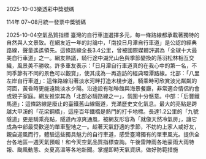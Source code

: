 
2025-10-03樂透彩中獎號碼

                                
114年 07~08月統一發票中獎號碼
                             
2025-10-04空氣品質指標
                              臺灣的自行車道選擇多元，每一條路線都承載著獨特的自然與人文景致。在網友近一年的討論中，「南投日月潭自行車道」是公認的經典路線，聲量遙遙領先。這條路線全長3.4公里，曾被國際媒體評選為「全球十大最美自行車道」之一。網友熱議，騎行途中湖光山色與季節變換的落羽松林相互交織，風景美不勝收。許多車友表示：「日月潭自行車道真的在我心中的第一名，不同季節有不同的景色可以觀賞」，使其成為一再造訪的經典環潭路線。北部：「八里左岸自行車道」：這條路線沿著淡水河畔打造木棧步道，騎乘時可欣賞波光粼粼的河面，黃昏時更能遠眺淡水夕陽。沿途設有咖啡館與海景餐廳，非常適合情侶約會或親子家庭。網友推崇其為「北部必騎路線之一」，氛圍十分愜意。中部：「后豐鐵馬道」：這條路線是廢止的臺鐵舊山線鐵道，充滿歷史文化氣息。最大的亮點是跨越大甲溪的「花梁鋼橋」，這座百年鐵橋是熱門的打卡地標。長達1.2公里的「九號隧道」更是騎乘亮點，隧道內涼爽通風，被網友形容為「就像天然冷氣房」，讓它成為中部最受歡迎的單車聖地之一。趁著天氣舒適的季節，不妨約上家人或好友，親自迎風而行，體驗這些獨具魅力的自行車道，感受臺灣獨有的單車風光。提供全台各地區一週天氣預報！和今天空氣品質指標查詢。午後雷陣雨各地豪雨大雨特報、颱風動態、炎夏高溫等各地新聞。掌握即時天氣資訊，做好防範措施